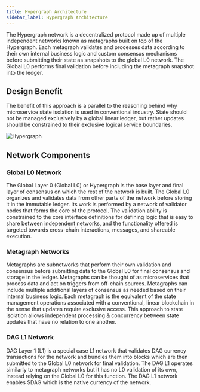 ```yaml
---
title: Hypergraph Architecture
sidebar_label: Hypergraph Architecture
---
```


The Hypergraph network is a decentralized protocol made up of multiple independent networks known as metagraphs built on top of the Hypergraph. Each metagraph validates and processes data according to their own internal business logic and custom consensus mechanisms before submitting their state as snapshots to the global L0 network. The Global L0 performs final validation before including the metagraph snapshot into the ledger. 

## Design Benefit
The benefit of this approach is a parallel to the reasoning behind why microservice state isolation is used in conventional industry. State should not be managed exclusively by a global linear ledger, but rather updates should be constrained to their exclusive logical service boundaries.


![Hypergraph](/img/coreconcepts/hypergraph.jpeg)

## Network Components

### Global L0 Network
The Global Layer 0 (Global L0) or Hypergraph is the base layer and final layer of consensus on which the rest of the network is built. The Global L0 organizes and validates data from other parts of the network before storing it in the immutable ledger. Its work is performed by a network of validator nodes that forms the core of the protocol. The validation ability is constrained to the core interface definitions for defining logic that is easy to share between independent networks, and the functionality offered is targeted towards cross-chain interactions, messages, and shareable execution.


### Metagraph Networks
Metagraphs are subnetworks that perform their own validation and consensus before submitting data to the Global L0 for final consensus and storage in the ledger. Metagraphs can be thought of as microservices that process data and act on triggers from off-chain sources. Metagraphs can include multiple additional layers of consensus as needed based on their internal business logic. Each metagraph is the equivalent of the state management operations associated with a conventional, linear blockchain in the sense that updates require exclusive access. This approach to state isolation allows independent processing & concurrency between state updates that have no relation to one another.


### DAG L1 Network
DAG Layer 1 (L1) is a special case L1 network that validates DAG currency transactions for the network and bundles them into blocks which are then submitted to the Global L0 network for final validation. The DAG L1 operates similarly to metagraph networks but it has no L0 validation of its own, instead relying on the Global L0 for this function. The DAG L1 network enables $DAG which is the native currency of the network.

